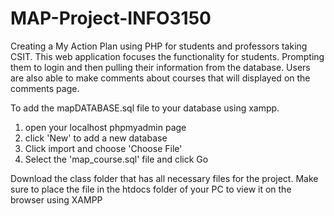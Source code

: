 # MAP-Project-INFO3150
Creating a My Action Plan using PHP for students and professors taking CSIT.
This web application focuses the functionality for students. Prompting them to login and then pulling their information from the database. Users are also able to make comments about courses that will displayed on the comments page. 


To add the mapDATABASE.sql file to your database using xampp.
  1. open your localhost phpmyadmin page
  2. click 'New' to add a new database
  3. Click import and choose 'Choose File'
  4. Select the 'map_course.sql' file and click Go

Download the class folder that has all necessary files for the project. 
Make sure to place the file in the htdocs folder of your PC to view it on the browser using XAMPP

